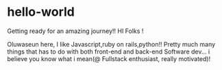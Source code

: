 # hello-world
Getting ready for an amazing journey!!
HI Folks !

Oluwaseun here, I like Javascript,ruby on rails,python!!
Pretty much many things that has to do with both front-end and back-end Software dev...
i believe you know what i mean(@ Fullstack enthusiast, really motivated)!
